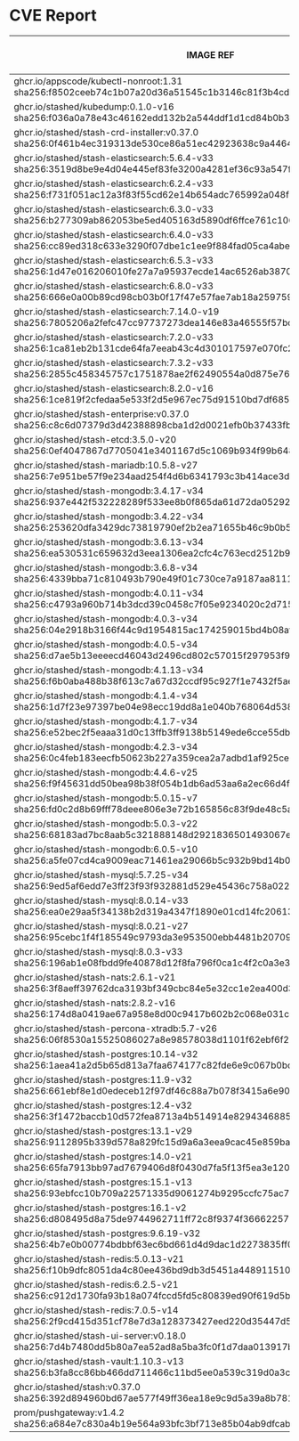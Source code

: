 # CVE Report
|                                                         IMAGE REF                                                         |      OS       | CRITICAL<BR>(OS, OTHER) | HIGH<BR>(OS, OTHER) | MEDIUM<BR>(OS, OTHER) | LOW<BR>(OS, OTHER) | UNKNOWN<BR>(OS, OTHER) |
|---------------------------------------------------------------------------------------------------------------------------|---------------|-------------------------|---------------------|-----------------------|--------------------|------------------------|
| ghcr.io/appscode/kubectl-nonroot:1.31<br>sha256:f8502ceeb74c1b07a20d36a51545c1b3146c81f3b4cd2cf1e110e19c8ed02a75          |               | 0, 0                    | 0, 1                | 0, 2                  | 0, 0               | 0, 0                   |
| ghcr.io/stashed/kubedump:0.1.0-v16<br>sha256:f036a0a78e43c46162edd132b2a544ddf1d1cd84b0b36c44ee99c806c2c3fa2f             |               | 0, 4                    | 0, 42               | 0, 29                 | 0, 1               | 0, 0                   |
| ghcr.io/stashed/stash-crd-installer:v0.37.0<br>sha256:0f461b4ec319313de530ce86a51ec42923638c9a4464584074178aab0b438b03    | debian 12.8   | 0, 0                    | 0, 0                | 0, 0                  | 0, 0               | 0, 0                   |
| ghcr.io/stashed/stash-elasticsearch:5.6.4-v33<br>sha256:3519d8be9e4d04e445ef83fe3200a4281ef36c93a547f5c2405fd9470098630a  | alpine 3.17.3 | 0, 4                    | **2**, 49           | 38, 36                | 4, 2               | 0, 0                   |
| ghcr.io/stashed/stash-elasticsearch:6.2.4-v33<br>sha256:f731f051ac12a3f83f55cd62e14b654adc765992a048f4d54be56896aa73e6ff  | alpine 3.17.3 | 0, 4                    | **2**, 49           | 38, 36                | 4, 2               | 0, 0                   |
| ghcr.io/stashed/stash-elasticsearch:6.3.0-v33<br>sha256:b277309ab862053be5ed405163d5890df6ffce761c1060789863a3d3f9e9358f  | alpine 3.17.3 | 0, 4                    | **2**, 49           | 38, 36                | 4, 2               | 0, 0                   |
| ghcr.io/stashed/stash-elasticsearch:6.4.0-v33<br>sha256:cc89ed318c633e3290f07dbe1c1ee9f884fad05ca4abeb39230004cdac8acdc7  | alpine 3.17.3 | 0, 4                    | **2**, 49           | 38, 36                | 4, 2               | 0, 0                   |
| ghcr.io/stashed/stash-elasticsearch:6.5.3-v33<br>sha256:1d47e016206010fe27a7a95937ecde14ac6526ab3870873893ee7a4e42c68ce4  | alpine 3.17.3 | 0, 4                    | **2**, 49           | 38, 36                | 4, 2               | 0, 0                   |
| ghcr.io/stashed/stash-elasticsearch:6.8.0-v33<br>sha256:666e0a00b89cd98cb03b0f17f47e57fae7ab18a259759d0fafca6d706da53d62  | alpine 3.17.3 | 0, 4                    | **2**, 49           | 38, 36                | 4, 2               | 0, 0                   |
| ghcr.io/stashed/stash-elasticsearch:7.14.0-v19<br>sha256:7805206a2fefc47cc97737273dea146e83a46555f57bc8981684390fb27b7655 | alpine 3.18.3 | 0, 4                    | **2**, 46           | 28, 35                | 4, 2               | 0, 0                   |
| ghcr.io/stashed/stash-elasticsearch:7.2.0-v33<br>sha256:1ca81eb2b131cde64fa7eeab43c4d301017597e070fc2531a66e60f933448f8f  | alpine 3.17.3 | 0, 4                    | **2**, 49           | 38, 36                | 4, 2               | 0, 0                   |
| ghcr.io/stashed/stash-elasticsearch:7.3.2-v33<br>sha256:2855c458345757c1751878ae2f62490554a0d875e7662fa186c5caff734dee04  | alpine 3.17.3 | 0, 4                    | **2**, 49           | 38, 37                | 4, 2               | 0, 0                   |
| ghcr.io/stashed/stash-elasticsearch:8.2.0-v16<br>sha256:1ce819f2cfedaa5e533f2d5e967ec75d91510bd7df685eadfb3701011c5539b0  | alpine 3.18.3 | 0, 4                    | **2**, 45           | 28, 35                | 4, 2               | 0, 0                   |
| ghcr.io/stashed/stash-enterprise:v0.37.0<br>sha256:c8c6d07379d3d42388898cba1d2d0021efb0b37433fb08fb7d398cbff61d3ac4       |               | 0, 4                    | 0, 42               | 0, 30                 | 0, 2               | 0, 0                   |
| ghcr.io/stashed/stash-etcd:3.5.0-v20<br>sha256:0ef4047867d7705041e3401167d5c1069b934f99b648030c6854d9644d1ec226           | debian 10.7   | **14**, 19              | **27**, 204         | 25, 134               | 5, 4               | 2, 0                   |
| ghcr.io/stashed/stash-mariadb:10.5.8-v27<br>sha256:7e951be57f9e234aad254f4d6b6341793c3b414ace3d7b600eb155b9aad0aa1e       | ubuntu 20.04  | 0, 8                    | **9**, 86           | 604, 59               | 98, 2              | 0, 0                   |
| ghcr.io/stashed/stash-mongodb:3.4.17-v34<br>sha256:937e442f532228289f533ee8b0f865da61d72da05292e375083a2eafa1550156       | debian 8.11   | **4**, 4                | **35**, 43          | 32, 31                | 7, 1               | 13, 0                  |
| ghcr.io/stashed/stash-mongodb:3.4.22-v34<br>sha256:253620dfa3429dc73819790ef2b2ea71655b46c9b0b5781c7978451bb12f378f       | ubuntu 16.04  | 0, 4                    | **2**, 43           | 34, 31                | 48, 1              | 0, 0                   |
| ghcr.io/stashed/stash-mongodb:3.6.13-v34<br>sha256:ea530531c659632d3eea1306ea2cfc4c763ecd2512b91633bde43c0b944b93f2       | ubuntu 16.04  | 0, 4                    | **2**, 43           | 34, 31                | 48, 1              | 0, 0                   |
| ghcr.io/stashed/stash-mongodb:3.6.8-v34<br>sha256:4339bba71c810493b790e49f01c730ce7a9187aa81112ffde7754fb0f53c32cc        | debian 9.5    | **18**, 4               | **96**, 43          | 43, 31                | 25, 1              | 12, 0                  |
| ghcr.io/stashed/stash-mongodb:4.0.11-v34<br>sha256:c4793a960b714b3dcd39c0458c7f05e9234020c2d7150ff04d30f5b9b11d2d6e       | ubuntu 16.04  | 0, 4                    | **2**, 43           | 76, 31                | 54, 1              | 0, 0                   |
| ghcr.io/stashed/stash-mongodb:4.0.3-v34<br>sha256:04e2918b3166f44c9d1954815ac174259015bd4b08af46130f465030d8b67079        | ubuntu 16.04  | 0, 4                    | **12**, 43          | 140, 31               | 84, 1              | 0, 0                   |
| ghcr.io/stashed/stash-mongodb:4.0.5-v34<br>sha256:d7ae5b13eeeecd46043d2496cd802c57015f297953f90d800b8102d03b21c114        | ubuntu 16.04  | 0, 4                    | **2**, 43           | 99, 31                | 65, 1              | 0, 0                   |
| ghcr.io/stashed/stash-mongodb:4.1.13-v34<br>sha256:f6b0aba488b38f613c7a67d32ccdf95c927f1e7432f5ae8f3d4c2ef254f5a6ac       | ubuntu 18.04  | 0, 4                    | **15**, 43          | 261, 31               | 163, 1             | 0, 0                   |
| ghcr.io/stashed/stash-mongodb:4.1.4-v34<br>sha256:1d7f23e97397be04e98ecc19dd8a1e040b768064d5388ce5a264bb30b4718c88        | ubuntu 16.04  | 0, 4                    | **12**, 43          | 140, 31               | 84, 1              | 0, 0                   |
| ghcr.io/stashed/stash-mongodb:4.1.7-v34<br>sha256:e52bec2f5eaaa31d0c13ffb3ff9138b5149ede6cce55db3644191f9d290e8066        | ubuntu 16.04  | 0, 4                    | **2**, 43           | 99, 31                | 65, 1              | 0, 0                   |
| ghcr.io/stashed/stash-mongodb:4.2.3-v34<br>sha256:0c4feb183eecfb50623b227a359cea2a7adbd1af925ce6f1e61fb7d4e31c1f5d        | ubuntu 18.04  | 0, 4                    | **15**, 43          | 229, 31               | 149, 1             | 0, 0                   |
| ghcr.io/stashed/stash-mongodb:4.4.6-v25<br>sha256:f9f45631dd50bea98b38f054b1db6ad53aa6a2ec66d4f9c64bb8577d3d6f7ff6        | ubuntu 18.04  | 0, 8                    | **11**, 87          | 163, 61               | 101, 2             | 0, 0                   |
| ghcr.io/stashed/stash-mongodb:5.0.15-v7<br>sha256:fd0c2d8b69fff78deee806e3e72b165856c83f9de48c5af7edb3658863044e05        | ubuntu 20.04  | 0, 8                    | **8**, 87           | 220, 61               | 98, 2              | 0, 0                   |
| ghcr.io/stashed/stash-mongodb:5.0.3-v22<br>sha256:68183ad7bc8aab5c321888148d2921836501493067e4886f19574969af3126a2        | ubuntu 20.04  | 0, 8                    | **8**, 87           | 220, 61               | 98, 2              | 0, 0                   |
| ghcr.io/stashed/stash-mongodb:6.0.5-v10<br>sha256:a5fe07cd4ca9009eac71461ea29066b5c932b9bd14b0805b1526f4317e82ba9d        | ubuntu 22.04  | 0, 7                    | **4**, 76           | 69, 54                | 46, 3              | 0, 0                   |
| ghcr.io/stashed/stash-mysql:5.7.25-v34<br>sha256:9ed5af6edd7e3ff23f93f932881d529e45436c758a022e15abe163d7fe04a125         | debian 10.13  | 0, 7                    | **2**, 73           | 6, 49                 | 0, 2               | 0, 0                   |
| ghcr.io/stashed/stash-mysql:8.0.14-v33<br>sha256:ea0e29aa5f34138b2d319a4347f1890e01cd14fc206135e7cc9b0f04dace9d51         | debian 9.6    | **12**, 4               | **91**, 42          | 32, 29                | 21, 1              | 8, 0                   |
| ghcr.io/stashed/stash-mysql:8.0.21-v27<br>sha256:95cebc1f4f185549c9793da3e953500ebb4481b2070976cd21815b35a66670e6         | debian 10.6   | **25**, 8               | **103**, 86         | 80, 59                | 5, 2               | 8, 0                   |
| ghcr.io/stashed/stash-mysql:8.0.3-v33<br>sha256:196ab1e08fbdd9fe40878d12f8fa796f0ca1c4f2c0a3e3750ceaeb0e96aa6ffb          | debian 8.10   | **12**, 4               | **58**, 42          | 37, 29                | 7, 1               | 16, 0                  |
| ghcr.io/stashed/stash-nats:2.6.1-v21<br>sha256:3f8aeff39762dca3193bf349cbc84e5e32cc1e2ea400d315de66514469ee9fc8           | debian 12.8   | 0, 8                    | 0, 76               | 0, 53                 | 0, 2               | 0, 0                   |
| ghcr.io/stashed/stash-nats:2.8.2-v16<br>sha256:174d8a0419ae67a958e8d00c9417b602b2c068e031cdd26dd4d90edf88378335           | debian 12.8   | 0, 8                    | 0, 76               | 0, 53                 | 0, 2               | 0, 0                   |
| ghcr.io/stashed/stash-percona-xtradb:5.7-v26<br>sha256:06f8530a15525086027a8e98578038d1101f62ebf6f211cd5a0cd4700cef0352   | debian 12.5   | **4**, 5                | **24**, 44          | 34, 33                | 4, 1               | 0, 0                   |
| ghcr.io/stashed/stash-postgres:10.14-v32<br>sha256:1aea41a2d5b65d813a7faa674177c82fde6e9c067b0bc2fc1cf1f081e7de0fd6       | alpine 3.12.1 | **4**, 4                | **40**, 43          | 17, 31                | 2, 1               | 0, 0                   |
| ghcr.io/stashed/stash-postgres:11.9-v32<br>sha256:661ebf8e1d0edeceb12f97df46c88a7b078f3415a6e9028de9e3eb7ff10e56fd        | alpine 3.12.1 | **4**, 4                | **40**, 43          | 17, 31                | 2, 1               | 0, 0                   |
| ghcr.io/stashed/stash-postgres:12.4-v32<br>sha256:3f1472baccb10d572fea8713a4b514914e8294346885e6f586708186ed73e9ca        | alpine 3.12.1 | **4**, 4                | **40**, 43          | 17, 31                | 2, 1               | 0, 0                   |
| ghcr.io/stashed/stash-postgres:13.1-v29<br>sha256:9112895b339d578a829fc15d9a6a3eea9cac45e859ba7fb9336c7fa29204ad85        | alpine 3.13.1 | **4**, 4                | **45**, 43          | 17, 31                | 2, 1               | 0, 0                   |
| ghcr.io/stashed/stash-postgres:14.0-v21<br>sha256:65fa7913bb97ad7679406d8f0430d7fa5f13f5ea3e120348c4c2690a4af19adb        | alpine 3.14.2 | **2**, 4                | **40**, 43          | 15, 31                | 0, 1               | 0, 0                   |
| ghcr.io/stashed/stash-postgres:15.1-v13<br>sha256:93ebfcc10b709a22571335d9061274b9295ccfc75ac72708da0bcc6f72a528ef        | alpine 3.17.1 | **1**, 4                | **20**, 43          | 49, 31                | 4, 1               | 0, 0                   |
| ghcr.io/stashed/stash-postgres:16.1-v2<br>sha256:d808495d8a75de9744962711ff72c8f9374f366622573651d81be6911c61b8a1         | alpine 3.19.1 | 0, 4                    | **1**, 43           | 21, 31                | 4, 1               | 0, 0                   |
| ghcr.io/stashed/stash-postgres:9.6.19-v32<br>sha256:4b7e0b00774bdbbf63ec6bd661d4d9dac1d2273835ff00735ede4352cd8a8e42      | alpine 3.12.1 | **4**, 4                | **40**, 43          | 17, 31                | 2, 1               | 0, 0                   |
| ghcr.io/stashed/stash-redis:5.0.13-v21<br>sha256:f10b9dfc8051da4c80ee436bd9db3d5451a448911510ae02c221a3bc99742266         | debian 11.5   | **5**, 11               | **42**, 114         | 30, 77                | 8, 4               | 1, 0                   |
| ghcr.io/stashed/stash-redis:6.2.5-v21<br>sha256:c912d1730fa93b18a074fccd5fd5c80839ed90f619d5b3626653d94035737d76          | debian 11.5   | **5**, 11               | **42**, 114         | 30, 77                | 8, 4               | 1, 0                   |
| ghcr.io/stashed/stash-redis:7.0.5-v14<br>sha256:2f9cd415d351cf78e7d3a128373427eed220d35447d583657c1a3b51b5930c9d          | debian 11.5   | **5**, 11               | **42**, 114         | 30, 77                | 8, 4               | 1, 0                   |
| ghcr.io/stashed/stash-ui-server:v0.18.0<br>sha256:7d4b7480dd5b80a7ea52ad8a5ba3fc0f1d7daa013917b697d4709ec3314f34f0        | debian 12.8   | 0, 0                    | 0, 0                | 0, 0                  | 0, 0               | 0, 0                   |
| ghcr.io/stashed/stash-vault:1.10.3-v13<br>sha256:b3fa8cc86bb466dd711466c11bd5ee0a539c319d0a3c333a0af87ccb94037404         | alpine 3.14.8 | 0, 9                    | **8**, 83           | 4, 66                 | 0, 5               | 0, 0                   |
| ghcr.io/stashed/stash:v0.37.0<br>sha256:392d894960bd67ae577f49ff36ea18e9c9d5a39a8b7815d8a7cf69af8bfadecf                  |               | 0, 4                    | 0, 42               | 0, 29                 | 0, 2               | 0, 0                   |
| prom/pushgateway:v1.4.2<br>sha256:a684e7c830a4b19e564a93bfc3bf713e85b04ab9dfcab5633c14cbba241f9231                        |               | 0, 5                    | 0, 46               | 0, 30                 | 0, 1               | 0, 0                   |
